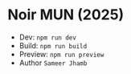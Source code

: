 # Noir MUN (2025)

- Dev: `npm run dev`
- Build: `npm run build`
- Preview: `npm run preview`
- Author `Sameer Jhamb`
